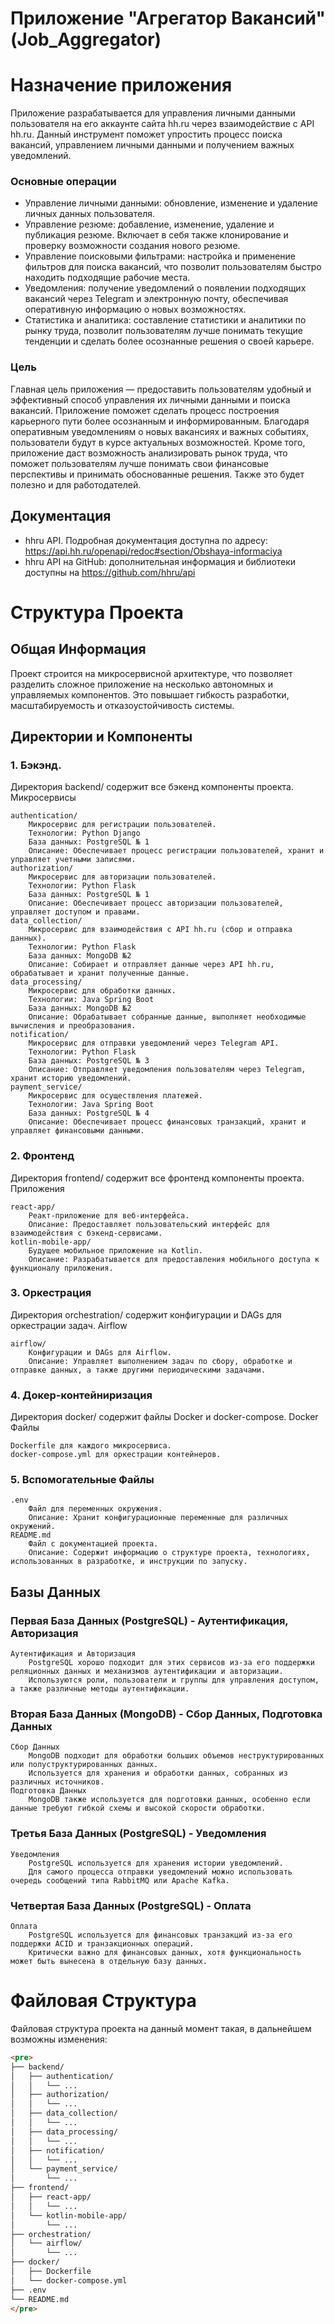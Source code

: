 # Приложение "Агрегатор Вакансий" (Job_Aggregator)

# Назначение приложения

Приложение разрабатывается для управления личными данными пользователя на его 
аккаунте сайта hh.ru через взаимодействие с API hh.ru. Данный инструмент 
поможет упростить процесс поиска вакансий, управлением личными данными и получением 
важных уведомлений.

### Основные операции
* Управление личными данными: обновление, изменение и удаление личных данных пользователя.
* Управление резюме: добавление, изменение, удаление и публикация резюме. Включает в себя 
также клонирование и проверку возможности создания нового резюме.
* Управление поисковыми фильтрами: настройка и применение фильтров для поиска вакансий, что позволит пользователям 
быстро находить подходящие рабочие места.
* Уведомления: получение уведомлений о появлении подходящих вакансий через Telegram и электронную 
почту, обеспечивая оперативную информацию о новых возможностях.
* Статистика и аналитика: составление статистики и аналитики по рынку труда, позволит пользователям
лучше понимать текущие тенденции и сделать более осознанные решения о своей карьере.

### Цель
Главная цель приложения — предоставить пользователям удобный и эффективный способ управления их 
личными данными и поиска вакансий. Приложение поможет сделать процесс построения карьерного пути 
более осознанным и информированным. Благодаря оперативным уведомлениям о новых вакансиях и важных 
событиях, пользователи будут в курсе актуальных возможностей. Кроме того, приложение даст возможность
анализировать рынок труда, что поможет пользователям лучше понимать свои финансовые перспективы и 
принимать обоснованные решения. Также это будет полезно и для работодателей.



## Документация

* hhru API.  Подробная документация доступна по адресу:  https://api.hh.ru/openapi/redoc#section/Obshaya-informaciya
* hhru API на GitHub: дополнительная информация и библиотеки доступны на https://github.com/hhru/api

# Структура Проекта

## Общая Информация
Проект строится на микросервисной архитектуре, что позволяет разделить сложное приложение на 
несколько автономных и управляемых компонентов. Это повышает гибкость разработки, 
масштабируемость и отказоустойчивость системы.

## Директории и Компоненты

### 1. Бэкэнд.
Директория backend/ содержит все бэкенд компоненты проекта.
Микросервисы

    authentication/
        Микросервис для регистрации пользователей.
        Технологии: Python Django
        База данных: PostgreSQL № 1
        Описание: Обеспечивает процесс регистрации пользователей, хранит и управляет учетными записями.
    authorization/
        Микросервис для авторизации пользователей.
        Технологии: Python Flask
        База данных: PostgreSQL № 1
        Описание: Обеспечивает процесс авторизации пользователей, управляет доступом и правами.
    data_collection/
        Микросервис для взаимодействия с API hh.ru (сбор и отправка данных).
        Технологии: Python Flask
        База данных: MongoDB №2
        Описание: Собирает и отправляет данные через API hh.ru, обрабатывает и хранит полученные данные.
    data_processing/
        Микросервис для обработки данных.
        Технологии: Java Spring Boot
        База данных: MongoDB №2
        Описание: Обрабатывает собранные данные, выполняет необходимые вычисления и преобразования.
    notification/
        Микросервис для отправки уведомлений через Telegram API.
        Технологии: Python Flask
        База данных: PostgreSQL № 3
        Описание: Отправляет уведомления пользователям через Telegram, хранит историю уведомлений.
    payment_service/
        Микросервис для осуществления платежей.
        Технологии: Java Spring Boot
        База данных: PostgreSQL № 4
        Описание: Обеспечивает процесс финансовых транзакций, хранит и управляет финансовыми данными.

### 2. Фронтенд
Директория frontend/ содержит все фронтенд компоненты проекта.
Приложения

    react-app/
        Реакт-приложение для веб-интерфейса.
        Описание: Предоставляет пользовательский интерфейс для взаимодействия с бэкенд-сервисами.
    kotlin-mobile-app/
        Будущее мобильное приложение на Kotlin.
        Описание: Разрабатывается для предоставления мобильного доступа к функционалу приложения.

### 3. Оркестрация
Директория orchestration/ содержит конфигурации и DAGs для оркестрации задач.
Airflow

    airflow/
        Конфигурации и DAGs для Airflow.
        Описание: Управляет выполнением задач по сбору, обработке и отправке данных, а также другими периодическими задачами.

### 4. Докер-контейниризация
Директория docker/ содержит файлы Docker и docker-compose.
Docker Файлы

    Dockerfile для каждого микросервиса.
    docker-compose.yml для оркестрации контейнеров.

### 5. Вспомогательные Файлы

    .env
        Файл для переменных окружения.
        Описание: Хранит конфигурационные переменные для различных окружений.
    README.md
        Файл с документацией проекта.
        Описание: Содержит информацию о структуре проекта, технологиях, использованных в разработке, и инструкции по запуску.

## Базы Данных
### Первая База Данных (PostgreSQL) - Аутентификация, Авторизация

    Аутентификация и Авторизация
        PostgreSQL хорошо подходит для этих сервисов из-за его поддержки реляционных данных и механизмов аутентификации и авторизации.
        Используются роли, пользователи и группы для управления доступом, а также различные методы аутентификации.

### Вторая База Данных (MongoDB) - Сбор Данных, Подготовка Данных

    Сбор Данных
        MongoDB подходит для обработки больших объемов неструктурированных или полуструктурированных данных.
        Используется для хранения и обработки данных, собранных из различных источников.
    Подготовка Данных
        MongoDB также используется для подготовки данных, особенно если данные требуют гибкой схемы и высокой скорости обработки.

### Третья База Данных (PostgreSQL) - Уведомления

    Уведомления
        PostgreSQL используется для хранения истории уведомлений.
        Для самого процесса отправки уведомлений можно использовать очередь сообщений типа RabbitMQ или Apache Kafka.

### Четвертая База Данных (PostgreSQL) - Оплата

    Оплата
        PostgreSQL используется для финансовых транзакций из-за его поддержки ACID и транзакционных операций.
        Критически важно для финансовых данных, хотя функциональность может быть вынесена в отдельную базу данных.


# Файловая Структура

Файловая структура проекта на данный момент такая, в дальнейшем возможны изменения:

```markdown
<pre>
├── backend/
│   ├── authentication/
│   │   └── ...
│   ├── authorization/
│   │   └── ...
│   ├── data_collection/
│   │   └── ...
│   ├── data_processing/
│   │   └── ...
│   ├── notification/
│   │   └── ...
│   └── payment_service/
│       └── ...
├── frontend/
│   ├── react-app/
│   │   └── ...
│   └── kotlin-mobile-app/
│       └── ...
├── orchestration/
│   └── airflow/
│       └── ...
├── docker/
│   ├── Dockerfile
│   └── docker-compose.yml
├── .env
└── README.md
</pre>

